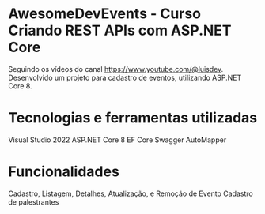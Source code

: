 # AwesomeDevEvents - Curso Criando REST APIs com ASP.NET Core 
Seguindo os vídeos do canal https://www.youtube.com/@luisdev.
Desenvolvido um projeto para cadastro de eventos, utilizando ASP.NET Core 8.

# Tecnologias e ferramentas utilizadas
Visual Studio 2022
ASP.NET Core 8
EF Core
Swagger
AutoMapper

# Funcionalidades
Cadastro, Listagem, Detalhes, Atualização, e Remoção de Evento
Cadastro de palestrantes